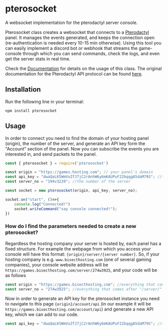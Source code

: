 # pterosocket
A websocket implementation for the pterodactyl server console.

Pterosocket class creates a websocket that connects to a [Pterodactyl](https://pterodactyl.io/) panel. It manages the events generated, and keeps the connection open (re-authentication is needed every 10-15 min otherwise).
Using this tool you can easily implement a discord bot or webhook that streams the game-console through which you can send commands, check the logs, and even get the server stats in real time.

Check the [Documentation](https://github.com/InnateAlpaca/pterosocket/blob/main/Documentation.md) for details on the usage of this class.
The original documentation for the Pterodactyl API protocol can be found [here](https://dashflo.net/docs/api/pterodactyl/v1/).
## Installation
Run the following line in your terminal:
```
npm install pterosocket
```
## Usage
In order to connect you need to find the domain of your hosting panel (origin), the number of the server, and generate an API key form the "Account" section of the panel. Now you can subscribe the events you are interested in, and send packets to the panel.
```js
const { pterosocket } = require('pterosocket')

const origin = "https://games.hosting.com"; // your panel's domain
const api_key = "dwaQaLKSWmVoZfJ7jC2rAnhW6y6mKAUPuF22bqqgA5daM79S"; //the api-key generated
const server_no = "194v3220"; //the number of the server

const socket = new pterosocket(origin, api_key, server_no);

socket.on("start", ()=>{
    console.log("Connected!")
    socket.writeCommand("say console connected!");
})
```
### How do I find the parameters needed to create a new pterosocket?
Regardless the hosting company your server is hosted by, each panel has a fixed structure. For example the webpage from which you access your console will have this format: 
```{origin}/server/{server number}```. So, if your hosting company is e.g. ```www.bisecthosting.com``` (one of several gaming companies), your console website address will be ```https://games.bisecthosting.com/server/274w3925```, and your code will be as follows
```js
const origin = "https://games.bisecthosting.com"; //everything that comes before "/server" in the console url
const server_no = "274w3925"; //everything that comes after "/server/" in the console url
```
Now in order to generate an API key for the pterosocket instance you need to navigate to this page ```{origin}/account/api``` (in our example it will be ```https://games.bisecthosting.com/account/api```) and generate a new API key, which we can add to our code.
```js
const api_key = "dwaQaLKSWmVoZfJ7jC2rAnhW6y6mKAUPuF22bqqgA5daM79S"; //the api-key generated
```

